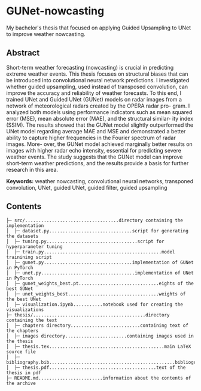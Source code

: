 # GUNet-nowcasting
My bachelor's thesis that focused on applying Guided Upsampling to UNet to improve weather nowcasting.

## Abstract
Short-term weather forecasting (nowcasting) is crucial in predicting extreme weather events. This thesis focuses on structural biases that can be introduced into convolutional neural network predictions.
I investigated whether guided upsampling, used instead of transposed convolution, can improve the accuracy and reliability of weather forecasts. To this end, I trained UNet and Guided UNet (GUNet) models on radar images from a network of meteorological radars created by the OPERA radar pro- gram. I analyzed both models using performance indicators such as mean squared error (MSE), mean absolute error (MAE), and the structural similar- ity index (SSIM).
The results showed that the GUNet model slightly outperformed the UNet model regarding average MAE and MSE and demonstrated a better ability to capture higher frequencies in the Fourier spectrum of radar images. More- over, the GUNet model achieved marginally better results on images with higher radar echo intensity, essential for predicting severe weather events.
The study suggests that the GUNet model can improve short-term weather predictions, and the results provide a basis for further research in this area.

__Keywords:__ weather nowcasting, convolutional neural networks, transponed convolution, UNet, guided UNet, guided filter, guided upsampling

## Contents
```
├─ src/...................................directory containing the implementation
│  ├─ dataset.py...............................script for generating the datasets
│  ├─ tuning.py..................................script for hyperparameter tuning
│  ├─ train.py............................................model trainining script
│  ├─ gunet.py.................................implementation of GUNet in PyTorch
│  ├─ unet.py...................................implementation of UNet in PyTorch
│  ├─ gunet_weights_best.pt..............................eights of the best GUNet
│  ├─ unet_weights_best..................................weights of the best UNet
│  ├─ visualization.ipynb...........notebook used for creating the visualizations
├─ thesis/..........................................directory containing the text
│  ├─ chapters directory..........................containing text of the chapters
│  ├─ images directory.......................containing images used in the thesis
│  ├─ thesis.tex...........................................main LaTeX source file
│  ├─ bibliography.bib...............................................bibliography
│  ├─ thesis.pdf........................................text of the thesis in pdf
├─ README.md........................information about the contents of the archive
```
